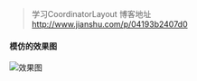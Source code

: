 > 学习CoordinatorLayout
博客地址   http://www.jianshu.com/p/04193b2407d0



#### 模仿的效果图
![效果图](https://github.com/Alex-Cin/FloatIndicator4ViewPager/blob/master/preview/preview.gif)


